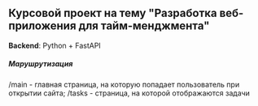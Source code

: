 ## Курсовой проект на тему "Разработка веб-приложения для тайм-менджмента"

**Backend**: Python + FastAPI

##### Марушрутизация
/main - главная страница, на которую попадает пользователь при открытии сайта;
/tasks - страница, на которой отображаются задачи